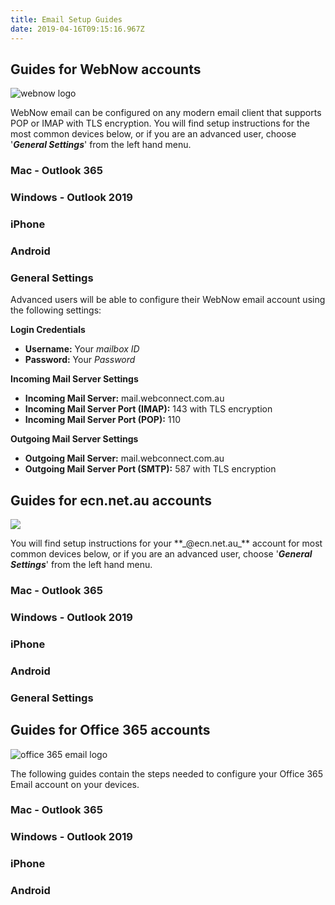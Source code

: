 ```yaml
---
title: Email Setup Guides
date: 2019-04-16T09:15:16.967Z
---
```

## Guides for WebNow accounts

![webnow logo](/images/webnowlogo.png "## Webnow Logo")

WebNow email can be configured on any modern email client that supports POP or IMAP with TLS encryption.
You will find setup instructions for the most common devices below, or if you are an advanced user, choose '_**General Settings**_' from the left hand menu.

### Mac - Outlook 365

### Windows - Outlook 2019

### iPhone

### Android

### General Settings

Advanced users will be able to configure their WebNow email account using the following settings:

**Login Credentials**

* **Username:** Your _mailbox ID_
* **Password:** Your _Password_

**Incoming Mail Server Settings**

* **Incoming Mail Server:** mail.webconnect.com.au
* **Incoming Mail Server Port (IMAP):** 143 with TLS encryption
* **Incoming Mail Server Port (POP):** 110 

**Outgoing Mail Server Settings**

* **Outgoing Mail Server:** mail.webconnect.com.au
* **Outgoing Mail Server Port (SMTP):** 587 with TLS encryption

## Guides for ecn.net.au accounts

![](/images/ecnemaillogo.png)



You will find setup instructions for your \*\*\_@ecn.net.au\_\*\* account for most common devices below, or if you are an advanced user, choose '_**General Settings**_' from the left hand menu.

### Mac - Outlook 365

### Windows - Outlook 2019

### iPhone

### Android

### General Settings

## Guides for Office 365 accounts

![office 365 email logo](/images/office365logo.png)

The following guides contain the steps needed to configure your Office 365 Email account on your devices.

### Mac - Outlook 365

### Windows - Outlook 2019

### iPhone

### Android
